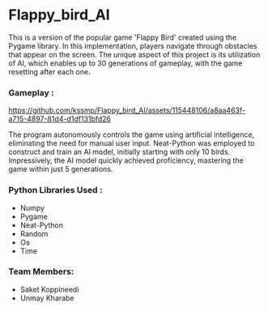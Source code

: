 # Flappy_bird_AI

This is a version of the popular game 'Flappy Bird' created using the Pygame library. In this implementation, players navigate through obstacles that appear on the screen. The unique aspect of this project is its utilization of AI, which enables up to 30 generations of gameplay, with the game resetting after each one.
### Gameplay :



https://github.com/kssmp/Flappy_bird_AI/assets/115448106/a8aa463f-a715-4897-81d4-d1df131bfd26




 The program autonomously controls the game using artificial intelligence, eliminating the need for manual user input. Neat-Python was employed to construct and train an AI model, initially starting with only 10 birds. Impressively, the AI model quickly achieved proficiency, mastering the game within just 5 generations.

### Python Libraries Used :
* Numpy
* Pygame
* Neat-Python
* Random
* Os
* Time

### Team Members:
* Saket Koppineedi
* Unmay Kharabe
